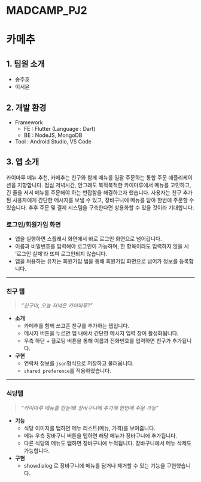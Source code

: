 # MADCAMP_PJ2

# 카메추

## 1. 팀원 소개

- 송주호
- 이서윤

## 2. 개발 환경

- Framework
    - FE : Flutter (Language : Dart)
    - BE : NodeJS, MongoDB
- Tool : Android Studio, VS Code

## 3. 앱 소개

카이마루 메뉴 추천, 카메추는 친구와 함께 메뉴를 일괄 주문하는 통합 주문 애플리케이션을 지향합니다.  점심 저녁시간, 안그래도 북적북적한 카이마루에서 메뉴를 고민하고, 긴 줄을 서서 메뉴를 주문해야 하는 번잡함을 해결하고자 했습니다.  사용자는 친구 추가된 사용자에게 간단한 메시지를 보낼 수 있고, 장바구니에 메뉴를 담아 한번에 주문할 수 있습니다. 추후 주문 및 결제 시스템을 구축한다면 상용화할 수 있을 것이라 기대합니다.

### 로그인/회원가입 **화면**

- 앱을 실행하면 스플래시 화면에서 바로 로그인 화면으로 넘어갑니다.
- 이름과 비밀번호를 입력해야 로그인이 가능하며, 한 항목이라도 입력하지 않을 시 ‘로그인 실패’라 뜨며 로그인되지 않습니다.
- 앱을 처용하는 유저는 회원가입 탭을 통해 회원가입 화면으로 넘어가 정보를 등록합니다.

---

### 친구 탭

> *“친구야, 오늘 저녁은 카이마루?”*

- **소개**
    - 카메추를 함께 쓰고픈 친구를 추가하는 탭입니다.
    - 메시지 버튼을 누르면 앱 내에서 간단한 메시지 입력 창이 활성화됩니다.
    - 우측 하단 + 플로팅 버튼을 통해 이름과 전화번호를 입력하면 친구가 추가됩니다.
- **구현**
    - 연락처 정보를 `json`형식으로 저장하고 불러옵니다.
    - `shared preference`를 적용하였습니다.

---

### 식당탭

> *“카이마루 메뉴를 한눈에! 장바구니에 추가해 한번에 주문 가능”*
> 

- **기능**
    - 식당 이미지를 탭하면 메뉴 리스트(메뉴, 가격)를 보여줍니다.
    - 메뉴 우측 장바구니 버튼을 탭하면 해당 메뉴가 장바구니에 추가됩니다.
    - 다른 식당의 메뉴도 탭하면 장바구니에 누적됩니다. 장바구니에서 메뉴 삭제도 가능합니다.
- **구현**
    - showdialog 로 장바구니에 메뉴를 담거나 제거할 수 있는 기능을 구현했습니다. 
